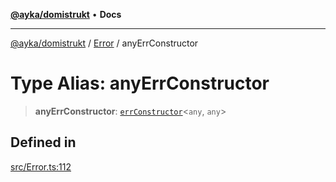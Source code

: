 [**@ayka/domistrukt**](../../../README.md) • **Docs**

***

[@ayka/domistrukt](../../../globals.md) / [Error](../README.md) / anyErrConstructor

# Type Alias: anyErrConstructor

> **anyErrConstructor**: [`errConstructor`](errConstructor.md)\<`any`, `any`\>

## Defined in

[src/Error.ts:112](https://github.com/AndreyMork/domistrukt/blob/a3a0cb5c43a16ed6506fbb5003dcad527e48abe7/src/Error.ts#L112)
